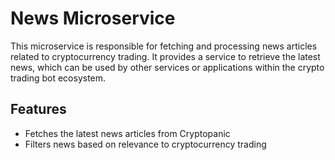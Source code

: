 # News Microservice

This microservice is responsible for fetching and processing news articles related to cryptocurrency trading. It provides a service to retrieve the latest news, which can be used by other services or applications within the crypto trading bot ecosystem.

## Features
- Fetches the latest news articles from Cryptopanic
- Filters news based on relevance to cryptocurrency trading
